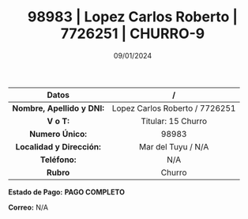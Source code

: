 ﻿---
title: 98983 | Lopez Carlos Roberto | 7726251 | CHURRO-9
date: 09/01/2024
draft: false
tags: ['mar del tuyu', 'titular', 'churro']
---

|          **Datos**          |  /  |
|:---------------------------:|:---:|
| **Nombre, Apellido y DNI:** | Lopez Carlos Roberto / 7726251 |
|          **V o T:**         | Titular: 15 Churro |
|      **Numero Único:**      | 98983 |
|  **Localidad y Dirección:** | Mar del Tuyu / N/A |
|        **Teléfono:**        | N/A |
|          **Rubro**          | Churro |

**Estado de Pago:** **PAGO COMPLETO**

**Correo:** N/A
